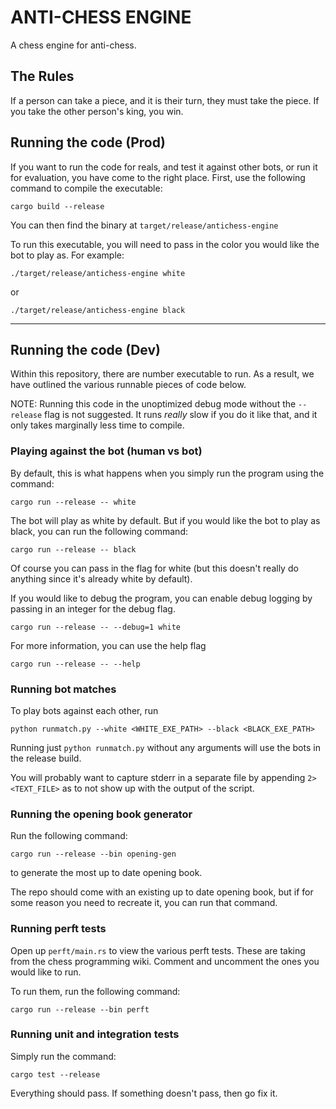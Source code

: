 # ANTI-CHESS ENGINE

A chess engine for anti-chess.  

## The Rules
If a person can take a piece, and it is their turn, they must take the piece. If you take the other person's king, you win.

## Running the code (Prod)
If you want to run the code for reals, and test it against other bots, or run it for evaluation, you have come to the right place. First, use the following command to compile the executable:

```
cargo build --release
```

You can then find the binary at `target/release/antichess-engine`  

To run this executable, you will need to pass in the color you would like the bot to play as. For example:
```
./target/release/antichess-engine white
```
or 
```
./target/release/antichess-engine black
```

---

## Running the code (Dev)
Within this repository, there are number executable to run. As a result, we have outlined the various runnable pieces of code below.  

NOTE: Running this code in the unoptimized debug mode without the `--release` flag is not suggested. It runs *really* slow if you do it like that, and it only takes marginally less time to compile.

### Playing against the bot (human vs bot)

By default, this is what happens when you simply run the program using the command:
```
cargo run --release -- white
```

The bot will play as white by default. But if you would like the bot to play as black, you can run the following command:
```
cargo run --release -- black
```
Of course you can pass in the flag for white (but this doesn't really do anything since it's already white by default).

If you would like to debug the program, you can enable debug logging by passing in an integer for the debug flag. 
```
cargo run --release -- --debug=1 white
```

For more information, you can use the help flag 
```
cargo run --release -- --help
```

### Running bot matches

To play bots against each other, run
```
python runmatch.py --white <WHITE_EXE_PATH> --black <BLACK_EXE_PATH>
```
Running just `python runmatch.py` without any arguments will use the bots in the release build.

You will probably want to capture stderr in a separate file by appending `2> <TEXT_FILE>` as to not show up with the output of the script.


### Running the opening book generator

Run the following command:
```
cargo run --release --bin opening-gen
```
to generate the most up to date opening book.

The repo should come with an existing up to date opening book, but if for some reason you need to recreate it, you can run that command.


### Running perft tests

Open up `perft/main.rs` to view the various perft tests. These are taking from the chess programming wiki. Comment and uncomment the ones you would like to run.  

To run them, run the following command:
```
cargo run --release --bin perft
```

### Running unit and integration tests

Simply run the command:
```
cargo test --release
```

Everything should pass. If something doesn't pass, then go fix it.
